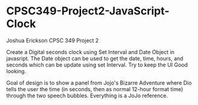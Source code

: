 # CPSC349-Project2-JavaScript-Clock

Joshua Erickson CPSC 349 Project 2 

Create a Digital seconds clock using Set Interval and Date Object in javasript. 
The Date object can be used to get the date, time, hours, and seconds which can be update using set Interval. 
Try to keep the UI Good looking.
    
Goal of design is to show a panel from Jojo's Bizarre Adventure where Dio tells the user the time (in seconds, then as normal 12-hour format time) through the two speech bubbles.
Everything is a JoJo reference.
